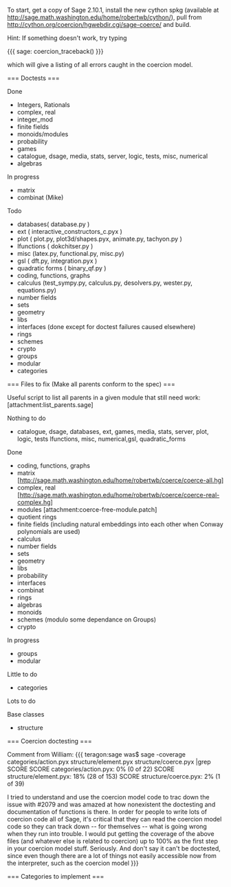 To start, get a copy of Sage 2.10.1, install the new cython spkg (available at http://sage.math.washington.edu/home/robertwb/cython/), pull from http://cython.org/coercion/hgwebdir.cgi/sage-coerce/ and build. 

Hint: If something doesn't work, try typing 

{{{
sage: coercion_traceback()
}}}

which will give a listing of all errors caught in the coercion model. 

=== Doctests ===

Done

 * Integers, Rationals
 * complex, real
 * integer_mod
 * finite fields
 * monoids/modules
 * probability
 * games
 * catalogue, dsage, media, stats, server, logic, tests, misc, numerical
 * algebras

In progress

 * matrix
 * combinat (Mike)

Todo
 * databases( database.py )
 * ext ( interactive_constructors_c.pyx )
 * plot ( plot.py, plot3d/shapes.pyx, animate.py, tachyon.py )
 * lfunctions ( dokchitser.py )
 * misc (latex.py, functional.py, misc.py)
 * gsl ( dft.py, integration.pyx )
 * quadratic forms ( binary_qf.py )
 * coding, functions, graphs
 * calculus (test_sympy.py, calculus.py, desolvers.py, wester.py, equations.py)
 * number fields
 * sets
 * geometry
 * libs
 * interfaces (done except for doctest failures caused elsewhere)
 * rings
 * schemes
 * crypto
 * groups
 * modular
 * categories



=== Files to fix (Make all parents conform to the spec) ===

Useful script to list all parents in a given module that still need work: [attachment:list_parents.sage]

Nothing to do
 * catalogue, dsage, databases, ext, games, media, stats, server, plot, logic, tests lfunctions, misc, numerical,gsl, quadratic_forms


Done
 * coding, functions, graphs
 * matrix [http://sage.math.washington.edu/home/robertwb/coerce/coerce-all.hg]
 * complex, real [http://sage.math.washington.edu/home/robertwb/coerce/coerce-real-complex.hg]
 * modules [attachment:coerce-free-module.patch]
 * quotient rings
 * finite fields (including natural embeddings into each other when Conway polynomials are used)
 * calculus
 * number fields
 * sets
 * geometry
 * libs
 * probability
 * interfaces
 * combinat
 * rings
 * algebras
 * monoids
 * schemes (modulo some dependance on Groups)
 * crypto

In progress
 * groups
 * modular

Little to do

 * categories

Lots to do



Base classes
 * structure

=== Coercion doctesting ===

Comment from William: 
{{{
teragon:sage was$ sage -coverage categories/action.pyx
structure/element.pyx structure/coerce.pyx |grep SCORE
SCORE categories/action.pyx: 0% (0 of 22)
SCORE structure/element.pyx: 18% (28 of 153)
SCORE structure/coerce.pyx: 2% (1 of 39)

I tried to understand and use the coercion model code to trac down the issue with #2079 and
was amazed at how nonexistent the doctesting and documentation of
functions is there.
In order for people to write lots of coercion code all of Sage, it's critical that they can
read the coercion model code so they can track down -- for themselves -- what is going
wrong when they run into trouble.  I would put getting the coverage of the above files
(and whatever else is related to coercion) up to 100% as the first step in your coercion
model stuff.   Seriously.   And don't say it can't be doctested, since even though there are
a lot of things not easily accessible now from the interpreter, such as the coercion model
}}}

=== Categories to implement ===
